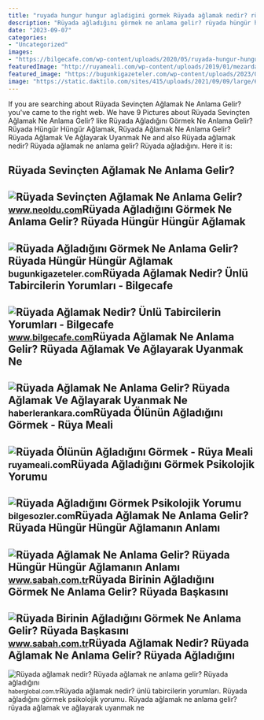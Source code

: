 ```yaml
---
title: "ruyada hungur hungur agladigini gormek Rüyada ağlamak nedir? rüyada ağlamak ne anlama gelir? rüyada ağladığını"
description: "Rüyada ağladığını görmek ne anlama gelir? rüyada hüngür hüngür ağlamak"
date: "2023-09-07"
categories:
- "Uncategorized"
images:
- "https://bilgecafe.com/wp-content/uploads/2020/05/ruyada-hungur-hungur-aglamak.jpg"
featuredImage: "http://ruyameali.com/wp-content/uploads/2019/01/mezarda-olunun-agladigini-gormek-1024x511.jpg"
featured_image: "https://bugunkigazeteler.com/wp-content/uploads/2023/02/ruyada-agladigini-gormek-ne-anlama-gelir-ruyada-hungur-hungur-aglamak-nasil-yorumlanir.jpg"
image: "https://static.daktilo.com/sites/415/uploads/2021/09/09/large/616x321-ruyada-aglamak-ne-demek-ruyada-agladigini-gormek-neye-isarettir-1594295853562-1631169050.jpg"
---
```


If you are searching about Rüyada Sevinçten Ağlamak Ne Anlama Gelir? you've came to the right web. We have 9 Pictures about Rüyada Sevinçten Ağlamak Ne Anlama Gelir? like Rüyada Ağladığını Görmek Ne Anlama Gelir? Rüyada Hüngür Hüngür Ağlamak, Rüyada Ağlamak Ne Anlama Gelir? Rüyada Ağlamak Ve Ağlayarak Uyanmak Ne and also Rüyada ağlamak nedir? Rüyada ağlamak ne anlama gelir? Rüyada ağladığını. Here it is:

Rüyada Sevinçten Ağlamak Ne Anlama Gelir?
-----------------------------------------

 ![Rüyada Sevinçten Ağlamak Ne Anlama Gelir?](https://www.neoldu.com/d/other/ruyada-sevincten-agladigini-gormek.jpg) <small>www.neoldu.com</small>Rüyada Ağladığını Görmek Ne Anlama Gelir? Rüyada Hüngür Hüngür Ağlamak
----------------------------------------------------------------------

 ![Rüyada Ağladığını Görmek Ne Anlama Gelir? Rüyada Hüngür Hüngür Ağlamak](https://bugunkigazeteler.com/wp-content/uploads/2023/02/ruyada-agladigini-gormek-ne-anlama-gelir-ruyada-hungur-hungur-aglamak-nasil-yorumlanir.jpg) <small>bugunkigazeteler.com</small>Rüyada Ağlamak Nedir? Ünlü Tabircilerin Yorumları - Bilgecafe
-------------------------------------------------------------

 ![Rüyada Ağlamak Nedir? Ünlü Tabircilerin Yorumları - Bilgecafe](https://bilgecafe.com/wp-content/uploads/2020/05/ruyada-hungur-hungur-aglamak.jpg) <small>www.bilgecafe.com</small>Rüyada Ağlamak Ne Anlama Gelir? Rüyada Ağlamak Ve Ağlayarak Uyanmak Ne
----------------------------------------------------------------------

 ![Rüyada Ağlamak Ne Anlama Gelir? Rüyada Ağlamak Ve Ağlayarak Uyanmak Ne](https://static.daktilo.com/sites/415/uploads/2021/09/09/large/616x321-ruyada-aglamak-ne-demek-ruyada-agladigini-gormek-neye-isarettir-1594295853562-1631169050.jpg) <small>haberlerankara.com</small>Rüyada Ölünün Ağladığını Görmek - Rüya Meali
--------------------------------------------

 ![Rüyada Ölünün Ağladığını Görmek - Rüya Meali](http://ruyameali.com/wp-content/uploads/2019/01/mezarda-olunun-agladigini-gormek-1024x511.jpg) <small>ruyameali.com</small>Rüyada Ağladığını Görmek Psikolojik Yorumu
------------------------------------------

 ![Rüyada Ağladığını Görmek Psikolojik Yorumu](https://bilgesozler.com/wp-content/uploads/2023/02/ruyada-agladigini-gormek-psikolojik-yorumu.jpg) <small>bilgesozler.com</small>Rüyada Ağlamak Ne Anlama Gelir? Rüyada Hüngür Hüngür Ağlamanın Anlamı
---------------------------------------------------------------------

 ![Rüyada Ağlamak Ne Anlama Gelir? Rüyada Hüngür Hüngür Ağlamanın Anlamı](https://iasbh.tmgrup.com.tr/6c10f6/752/395/0/101/724/481?u=https://isbh.tmgrup.com.tr/sbh/2023/03/21/ruyada-aglamak-ne-anlama-gelir-ruyada-hungur-hungur-cok-aglamak-anlami-1679380884182.jpg) <small>www.sabah.com.tr</small>Rüyada Birinin Ağladığını Görmek Ne Anlama Gelir? Rüyada Başkasını
------------------------------------------------------------------

 ![Rüyada Birinin Ağladığını Görmek Ne Anlama Gelir? Rüyada Başkasını](https://iasbh.tmgrup.com.tr/6f45a8/650/344/0/75/724/455?u=https://isbh.tmgrup.com.tr/sbh/2021/09/02/ruyada-birinin-agladigini-gormek-ne-anlama-gelir-ruyada-aglayan-biri-gormek-ne-demek-1630581975764.jpg) <small>www.sabah.com.tr</small>Rüyada Ağlamak Nedir? Rüyada Ağlamak Ne Anlama Gelir? Rüyada Ağladığını
-----------------------------------------------------------------------

 ![Rüyada ağlamak nedir? Rüyada ağlamak ne anlama gelir? Rüyada ağladığını](https://i.haberglobal.com.tr/storage/files/images/2022/03/09/ruyada-aglamak-nedir-ruyada-aglamak-ne-anlama-gelir-ruyada-agladigini-gormek-ne-demek-57fr.jpg) <small>haberglobal.com.tr</small>Rüyada ağlamak nedir? ünlü tabircilerin yorumları. Rüyada ağladığını görmek psikolojik yorumu. Rüyada ağlamak ne anlama gelir? rüyada ağlamak ve ağlayarak uyanmak ne
